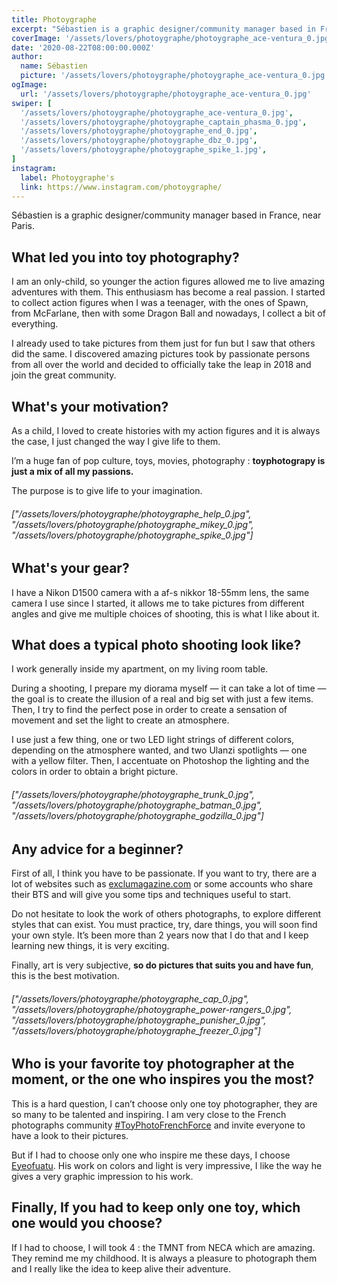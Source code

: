 ```yaml
---
title: Photoygraphe
excerpt: "Sébastien is a graphic designer/community manager based in France, near Paris."
coverImage: '/assets/lovers/photoygraphe/photoygraphe_ace-ventura_0.jpg'
date: '2020-08-22T08:00:00.000Z'
author:
  name: Sébastien
  picture: '/assets/lovers/photoygraphe/photoygraphe_ace-ventura_0.jpg'
ogImage:
  url: '/assets/lovers/photoygraphe/photoygraphe_ace-ventura_0.jpg'
swiper: [
  '/assets/lovers/photoygraphe/photoygraphe_ace-ventura_0.jpg',
  '/assets/lovers/photoygraphe/photoygraphe_captain_phasma_0.jpg',
  '/assets/lovers/photoygraphe/photoygraphe_end_0.jpg',
  '/assets/lovers/photoygraphe/photoygraphe_dbz_0.jpg',
  '/assets/lovers/photoygraphe/photoygraphe_spike_1.jpg',
]
instagram:
  label: Photoygraphe's
  link: https://www.instagram.com/photoygraphe/
---
```


Sébastien is a graphic designer/community manager based in France, near Paris.

## What led you into toy photography?

I am an only-child, so younger the action figures allowed me to live amazing adventures with them. This enthusiasm has become a real passion.
I started to collect action figures when I was a teenager, with the ones of Spawn, from McFarlane, then with some Dragon Ball and nowadays, I collect a bit of everything.

I already used to take pictures from them just for fun but I saw that others did the same.
I discovered amazing pictures took by passionate persons from all over the world and decided to officially take the leap in 2018 and join the great community.


## What's your motivation?

As a child, I loved to create histories with my action figures and it is always the case, I just changed the way I give life to them.

I’m a huge fan of pop culture, toys, movies, photography : **toyphotograpy is just a mix of all my passions.**

The purpose is to give life to your imagination.


###### ["/assets/lovers/photoygraphe/photoygraphe_help_0.jpg", "/assets/lovers/photoygraphe/photoygraphe_mikey_0.jpg", "/assets/lovers/photoygraphe/photoygraphe_spike_0.jpg"]


## What's your gear?

I have a Nikon D1500 camera with a af-s nikkor 18-55mm lens, the same camera I use since I started, it allows me to take pictures from different angles and give me multiple choices of shooting, this is what I like about it.


## What does a typical photo shooting look like?

I work generally inside my apartment, on my living room table.

During a shooting, I prepare my diorama myself — it can take a lot of time — the goal is to create the illusion of a real and big set with just a few items. Then, I try to find the perfect pose in order to create a sensation of movement and set the light to create an atmosphere.

I use just a few thing, one or two LED light strings of different colors, depending on the atmosphere wanted, and two Ulanzi spotlights — one with a yellow filter. Then, I accentuate on Photoshop the lighting and the colors in order to obtain a bright picture.

###### ["/assets/lovers/photoygraphe/photoygraphe_trunk_0.jpg", "/assets/lovers/photoygraphe/photoygraphe_batman_0.jpg", "/assets/lovers/photoygraphe/photoygraphe_godzilla_0.jpg"]


## Any advice for a beginner?

First of all, I think you have to be passionate. If you want to try, there are a lot of websites such as [exclumagazine.com](https://exclumagazine.com/) or some accounts who share their BTS and will give you some tips and techniques useful to start.

Do not hesitate to look the work of others photographs, to explore different styles that can exist. You must practice, try, dare things, you will soon find your own style. It’s been more than 2 years now that I do that and I keep learning new things, it is very exciting.

Finally, art is very subjective, **so do pictures that suits you and have fun**, this is the best motivation.

###### ["/assets/lovers/photoygraphe/photoygraphe_cap_0.jpg", "/assets/lovers/photoygraphe/photoygraphe_power-rangers_0.jpg", "/assets/lovers/photoygraphe/photoygraphe_punisher_0.jpg", "/assets/lovers/photoygraphe/photoygraphe_freezer_0.jpg"]


## Who is your favorite toy photographer at the moment, or the one who inspires you the most?

This is a hard question, I can’t choose only one toy photographer, they are so many to be talented and inspiring. 
I am very close to the French photographs community [#ToyPhotoFrenchForce](https://www.instagram.com/explore/tags/toyphotofrenchforce/) and invite everyone to have a look to their pictures.

But if I had to choose only one who inspire me these days, I choose [Eyeofuatu](https://www.instagram.com/eyeofuatu/). His work on colors and light is very impressive, I like the way he gives a very graphic impression to his work.


## Finally, If you had to keep only one toy, which one would you choose?

If I had to choose, I will took 4 : the TMNT from NECA which are amazing. They remind me my childhood. It is always a pleasure to photograph them and I really like the idea to keep alive their adventure.

